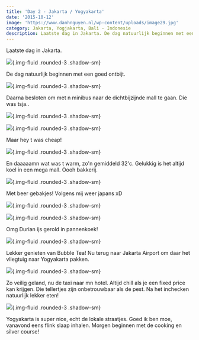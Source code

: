 ```yaml
---
title: 'Day 2 - Jakarta / Yogyakarta'
date: '2015-10-12'
image: 'https://www.danhnguyen.nl/wp-content/uploads/image29.jpg'
category: Jakarta, Yogjakarta, Bali - Indonesie
description: Laatste dag in Jakarta. De dag natuurlijk beginnen met een goed ontbijt...
---
```


Laatste dag in Jakarta.

![](https://www.danhnguyen.nl/wp-content/uploads/image28-1024x576.jpg){.img-fluid .rounded-3 .shadow-sm}

De dag natuurlijk beginnen met een goed ontbijt.

![](https://www.danhnguyen.nl/wp-content/uploads/image15-1024x576.jpg){.img-fluid .rounded-3 .shadow-sm}

Daarna besloten om met n minibus naar de dichtbijzijnde mall te gaan.
Die was tsja..

![](https://www.danhnguyen.nl/wp-content/uploads/image16-1024x576.jpg){.img-fluid .rounded-3 .shadow-sm}

![](https://www.danhnguyen.nl/wp-content/uploads/image21-1024x576.jpg){.img-fluid .rounded-3 .shadow-sm}

Maar hey t was cheap!

![](https://www.danhnguyen.nl/wp-content/uploads/image22-1024x576.jpg){.img-fluid .rounded-3 .shadow-sm}

En daaaaamn wat was t warm, zo'n gemiddeld 32'c. Gelukkig is het altijd koel in een mega mall.
Oooh bakkerij.

![](https://www.danhnguyen.nl/wp-content/uploads/image19-1024x576.jpg){.img-fluid .rounded-3 .shadow-sm}

Met beer gebakjes! Volgens mij weer japans xD

![](https://www.danhnguyen.nl/wp-content/uploads/image18-1024x576.jpg){.img-fluid .rounded-3 .shadow-sm}

![](https://www.danhnguyen.nl/wp-content/uploads/image27-1024x576.jpg){.img-fluid .rounded-3 .shadow-sm}

Omg Durian ijs gerold in pannenkoek!

![](https://www.danhnguyen.nl/wp-content/uploads/image29-1024x576.jpg){.img-fluid .rounded-3 .shadow-sm}

Lekker genieten van Bubble Tea! Nu terug naar Jakarta Airport om daar het vliegtuig naar Yogyakarta pakken.

![](https://www.danhnguyen.nl/wp-content/uploads/image26-1024x576.jpg){.img-fluid .rounded-3 .shadow-sm}

Zo veilig geland, nu de taxi naar mn hotel. Altijd chill als je een fixed price kan krijgen. Die tellertjes zijn onbetrouwbaar als de pest. Na het inchecken natuurlijk lekker eten!

![](https://www.danhnguyen.nl/wp-content/uploads/image20-1024x576.jpg){.img-fluid .rounded-3 .shadow-sm}

Yogyakarta is super nice, echt de lokale straatjes.
Goed ik ben moe, vanavond eens flink slaap inhalen. Morgen beginnen met de cooking en silver course!
